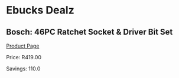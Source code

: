 
# Ebucks Dealz
## Bosch: 46PC Ratchet Socket & Driver Bit Set
[Product Page](https://www.ebucks.com/web/shop/productSelected.do?prodId=372661783&catId=336131644)

Price: R419.00

Savings: 110.0


	